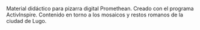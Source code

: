Material didáctico para pizarra digital Promethean. 
Creado con el programa ActivInspire. 
Contenido en torno a los mosaicos y restos romanos de la ciudad de Lugo.
